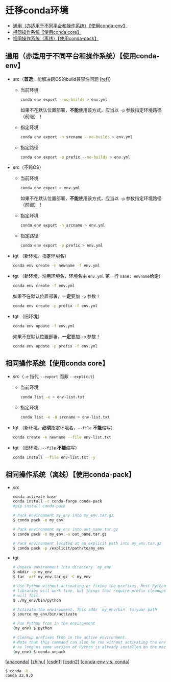 # 迁移conda环境

- [通用（亦适用于不同平台和操作系统）【使用conda-env】](#通用亦适用于不同平台和操作系统使用conda-env)
- [相同操作系统【使用conda core】](#相同操作系统使用conda-core)
- [相同操作系统（离线）【使用conda-pack】](#相同操作系统离线使用conda-pack)

## 通用（亦适用于不同平台和操作系统）【使用conda-env】

- src（**首选**，能解决跨OS的build兼容性问题 [[ref]](https://github.com/conda/conda/issues/9399)）
  - 当前环境

    ```bash
    conda env export --no-builds > env.yml
    ```
    如果不在默认位置部署，**不能**使用该方式，应当以 `-p` 参数指定环境路径（前缀）！

  - 指定环境

    ```bash
    conda env export -n srcname --no-builds > env.yml
    ```
  - 指定路径
    ```bash
    conda env export -p prefix --no-builds > env.yml
    ```

- src（不跨OS）
  - 当前环境

    ```bash
    conda env export > env.yml
    ```
    如果不在默认位置部署，**不能**使用该方式，应当以 `-p` 参数指定环境路径（前缀）！

  - 指定环境

    ```bash
    conda env export -n srcname > env.yml
    ```
  - 指定路径
    ```bash
    conda env export -p prefix > env.yml
    ```

- tgt （新环境，指定环境名）

  ```bash
  conda env create -n newname -f env.yml
  ```

- tgt （新环境，沿用环境名，环境名由 `env.yml` 第一行 `name: envname`给定）

  ```bash
  conda env create -f env.yml
  ```
  如果不在默认位置部署，**一定**要加 `-p` 参数！
  ```bash
  conda env create -p prefix -f env.yml
  ```

- tgt （旧环境）

  ```bash
  conda env update -f env.yml
  ```
  如果不在默认位置部署，**一定**要加 `-p` 参数！
  ```bash
  conda env update -p prefix -f env.yml
  ```

## 相同操作系统【使用conda core】

- src（`-e` 指代 `--export` 而非 `--explicit`）
  - 当前环境

    ```bash
    conda list -e > env-list.txt
    ```

  - 指定环境

    ```bash
    conda list -e -n srcname > env-list.txt
    ```

- tgt （新环境，**必须**指定环境名，`--file` **不能**缩写）

  ```bash
  conda create -n newname --file env-list.txt
  ```

- tgt （旧环境，`--file` **不能**缩写）

  ```bash
  conda install --file env-list.txt -y
  ```

## 相同操作系统（离线）【使用conda-pack】

- src

  ```bash
  conda activate base
  conda install -c conda-forge conda-pack
  #pip install conda-pack
  ```

  ```bash
  # Pack environment my_env into my_env.tar.gz
  $ conda pack -n my_env
  
  # Pack environment my_env into out_name.tar.gz
  $ conda pack -n my_env -o out_name.tar.gz
  
  # Pack environment located at an explicit path into my_env.tar.gz
  $ conda pack -p /explicit/path/to/my_env
  ```

- tgt

  ```bash
  # Unpack environment into directory `my_env`
  $ mkdir -p my_env
  $ tar -xzf my_env.tar.gz -C my_env
  
  # Use Python without activating or fixing the prefixes. Most Python
  # libraries will work fine, but things that require prefix cleanups
  # will fail.
  $ ./my_env/bin/python
  
  # Activate the environment. This adds `my_env/bin` to your path
  $ source my_env/bin/activate
  
  # Run Python from in the environment
  (my_env) $ python
  
  # Cleanup prefixes from in the active environment.
  # Note that this command can also be run without activating the environment
  # as long as some version of Python is already installed on the machine.
  (my_env) $ conda-unpack
  ```

[[anaconda]](https://www.anaconda.com/blog/moving-conda-environments)
[[zhihu]](https://zhuanlan.zhihu.com/p/87344422)
[[csdn1]](https://blog.csdn.net/weixin_43913261/article/details/124687789)
[[csdn2]](https://blog.csdn.net/IT_Novice_/article/details/125616956)
[[conda-env v.s. conda]](https://github.com/conda/conda/issues/5253)

```bash
$ conda -V
conda 22.9.0
```

